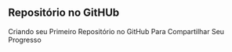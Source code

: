 ## Repositório no GitHUb

Criando seu Primeiro Repositório no GitHub Para Compartilhar Seu Progresso
